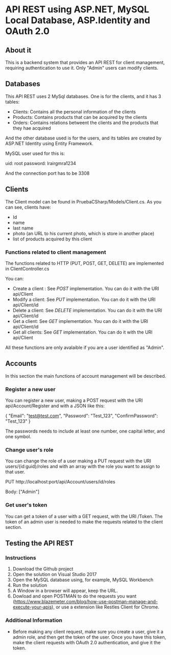 # API REST using ASP.NET, MySQL Local Database, ASP.Identity and OAuth 2.0

## About it

This is a backend system that provides an API REST for client management, requiring authentication to use it. Only "Admin" users can modify clients.

## Databases

This API REST uses 2 MySql databases. One is for the clients, and it has 3 tables: 

- Clients: Contains all the personal information of the clients
- Products: Contains products that can be acquired by the clients
- Orders: Contains relations betweent the clients and the products that they hae acquired

And the other database used is for the users, and its tables are created by ASP.NET Identity using Entity Framework. 

MySQL user used for this is: 

uid: root
password: lrairgmra1234

And the connection port has to be 3308


## Clients

The Client model can be found in PruebaCSharp/Models/Client.cs. As you can see, clients have: 

- Id
- name 
- last name
- photo (an URL to his current photo, which is store in another place) 
- list of products acquired by this client

### Functions related to client management

The functions related to HTTP (PUT, POST, GET, DELETE) are implemented in ClientController.cs

You can: 

* Create a client : See *POST* implementation. You can do it with the URI api/Client
* Modify a client: See *PUT* implementation. You can do it with the URI api/Client/id
* Delete a client: See *DELETE* implementation. You can do it with the URI api/Client/id
* Get a client: See *GET* implementation. You can do it with the URI api/Client/id
* Get all clients: See *GET* implementation. You can do it with the URI api/Client 

All these functions are only avalaible if you are a user identified as "Admin". 


## Accounts

In this section the main functions of account management will be described. 

### Register a new user
You can register a new user, making a POST request with the URI api/Account/Register and with a JSON like this:

{
"Email": "test@test.com",
"Password": "Test_123",
"ConfirmPassword": "Test_123"
}

The passwords needs to include at least one number, one capital letter, and one symbol. 

### Change user's role

You can change the role of a user making a PUT request with the URI users/{id:guid}/roles and with an array with the role you want to assign to that user. 

PUT http://localhost:port/api/Account/users/id/roles

Body: ["Admin"] 


### Get user's token

You can get a token of a user with a GET request, with the URI /Token. The token of an admin user is needed to make the requests related to the client section. 


## Testing the API REST

### Instructions 

1. Download the Github project
2. Open the solution on Visual Studio 2017
3. Open the MySQL database using, for example, MySQL Workbench 
4. Run the solution
5. A Window in a browser will appear, keep the URL. 
6. Dowload and open POSTMAN to do the requests you want (https://www.blazemeter.com/blog/how-use-postman-manage-and-execute-your-apis), or use a extension like Restles Client for Chrome. 

### Additional Information

* Before making any client request, make sure you create a user, give it a admin role, and then get the token of the user. Once you have this token, make the client requests with OAuth 2.0 authentication, and give it the token. 

